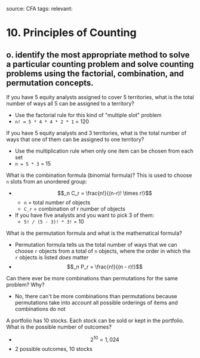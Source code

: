 source: CFA
tags: 
relevant: 

# 10. Principles of Counting

## o. identify the most appropriate method to solve a particular counting problem and solve counting problems using the factorial, combination, and permutation concepts.

If you have 5 equity analysts assigned to cover 5 territories, what is the total number of ways all 5 can be assigned to a territory?
- Use the factorial rule for this kind of "multiple slot" problem
- `n! = 5 * 4 * 4 * 2 * 1` = 120

If you have 5 equity analysts and 3 territories, what is the total number of ways that one of them can be assigned to one territory?
- Use the multiplication rule when only one item can be chosen from each set
- `n = 5 * 3` = 15

What is the combination formula (binomial formula)? This is used to choose `n` slots from an unordered group:
- $$_n C_r = \frac{n!}{(n-r)! \times r!}$$
	- `n` = total number of objects
	- `C_r` = combination of r number of objects
- If you have five analysts and you want to pick 3 of them:
	- `5! / (5 - 3)! * 3!` = 10

What is the permutation formula and what is the mathematical formula?
- Permutation formula tells us the total number of ways that we can choose `r` objects from a total of `n` objects, where the order in which the `r` objects is listed _does_ matter
- $$_n P_r = \frac{n!}{(n - r)!}$$

Can there ever be more combinations than permutations for the same problem? Why?
- No, there can't be more combinations than permutations because permutations take into account all possible orderings of items and combinations do not

A portfolio has 10 stocks. Each stock can be sold or kept in the portfolio. What is the possible number of outcomes?
- $$2^{10} = 1,024$$
- 2 possible outcomes, 10 stocks

